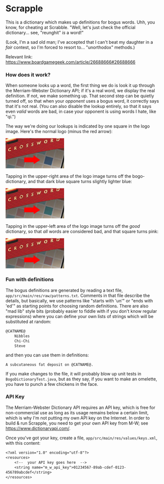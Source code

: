 # Scrapple

This is a dictionary which makes up definitions for bogus words.  Uhh, you know,
for cheating at Scrabble.  "Well, let's just check the official dictionary...
see, "reunghit" *is* a word!"

(Look, I'm a sad old man; I've accepted that I can't beat my daughter in a
*fair* contest, so I'm forced to resort to... "unorthodox" methods.)

Relevant link: https://www.boardgamegeek.com/article/26688666#26688666

### How does it work?

When someone looks up a word, the first thing we do is look it up through the
Merriam-Webster Dictionary API; if it's a real word, we display the real
definition.  If not, we make something up.  That second step can be quietly
turned off, so that when your *opponent* uses a bogus word, it correctly says
that it's not real.  (You can also disable the lookup entirely, so that it says
even *valid* words are bad, in case your opponent is using words I hate, like
"qi.")

The way we're doing our lookups is indicated by one square in the logo image.
Here's the normal logo (minus the red arrow):

![Default behavior](doc/help_logo_default.png)

Tapping in the upper-right area of the logo image turns off the bogo-dictionary,
and that dark blue square turns slightly lighter blue:

![No bogo-dictionary](doc/help_logo_nobogo.png)

Tapping in the upper-left area of the logo image turns off the *good* dictionary,
so that *all* words are considered bad, and that square turns pink:

![No words are good](doc/help_logo_nogood.png)

### Fun with definitions

The bogus definitions are generated by reading a text file,
`app/src/main/res/raw/patterns.txt`.  Comments in that file describe the
details, but basically, we use patterns like "starts with 'un'" or "ends with
'ed'" as starting points for choosing random definitions.  There are also "mad
lib" style bits (probably easier to fiddle with if you don't know regular
expressions) where you can define your own lists of strings which will be
substituted at random:

    @CATNAME@
        Nibbles
        Chi-Chi
        Steve

and then you can use them in definitions:

    A subcutaneous fat deposit on @CATNAME@.

If you make changes to the file, it will probably blow up unit tests in
`BogoDictionaryTest.java`, but as they say, if you want to make an omelette, you
have to punch a few chickens in the face.

### API Key

The Merriam-Webster Dictionary API requires an API key, which is free for
non-commercial use as long as its usage remains below a certain limit, which is
why I'm not putting my own API key on the Internet.  In order to build & run
Scrapple, you need to get your own API key from M-W; see
https://www.dictionaryapi.com/.

Once you've got your key, create a file, `app/src/main/res/values/keys.xml`,
with this content:

    <?xml version="1.0" encoding="utf-8"?>
    <resources>
        <!--  your API key goes here  -->
        <string name="m_w_api_key">01234567-89ab-cdef-0123-456789abcdef</string>
    </resources>

